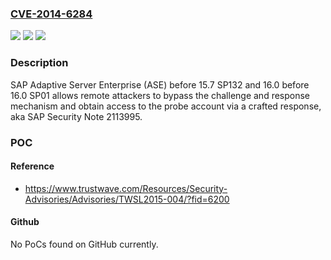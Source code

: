 ### [CVE-2014-6284](https://cve.mitre.org/cgi-bin/cvename.cgi?name=CVE-2014-6284)
![](https://img.shields.io/static/v1?label=Product&message=n%2Fa&color=blue)
![](https://img.shields.io/static/v1?label=Version&message=n%2Fa&color=blue)
![](https://img.shields.io/static/v1?label=Vulnerability&message=n%2Fa&color=brighgreen)

### Description

SAP Adaptive Server Enterprise (ASE) before 15.7 SP132 and 16.0 before 16.0 SP01 allows remote attackers to bypass the challenge and response mechanism and obtain access to the probe account via a crafted response, aka SAP Security Note 2113995.

### POC

#### Reference
- https://www.trustwave.com/Resources/Security-Advisories/Advisories/TWSL2015-004/?fid=6200

#### Github
No PoCs found on GitHub currently.


